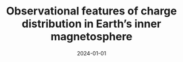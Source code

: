 ---
title: "Observational features of charge distribution in Earth’s inner magnetosphere"
collection: publications
permalink: /publication/Gao2024
date: 2024-01-01
venue: 'Communications Physics'
paperurl: '/files/papers/2024/Gao_2024 - Observational Features of Charge Distribution in Earth’s Inner Magnetosphere.pdf'
link: 'https://doi.org/10.1038/s42005-024-01553-5'
citation: 'Gao, L., Shen, C., <b>Zhou, Y.</b>, Ji, Y., Pu, Z., Parks, G., Russell, C. T., Zeng, G., Ma, L., Torbert, R. B., Yang, Y., Burch, J. L. (2024). Observational features of charge distribution in Earth’s inner magnetosphere. Communications Physics, 7, 63. https://doi.org/10.1038/s42005-024-01553-5'
---